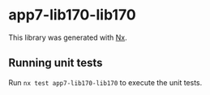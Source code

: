 # app7-lib170-lib170

This library was generated with [Nx](https://nx.dev).

## Running unit tests

Run `nx test app7-lib170-lib170` to execute the unit tests.
